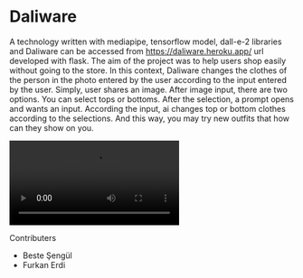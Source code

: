 # Daliware

A technology written with mediapipe, tensorflow model, dall-e-2 libraries and Daliware can be accessed from https://daliware.heroku.app/ url developed with flask. The aim of the project was to help users shop easily without going to the store. In this context, Daliware changes the clothes of the person in the photo entered by the user according to the input entered by the user. Simply, user shares an image. After image input, there are two options. You can select tops or bottoms. After the selection, a prompt opens and wants an input. According the input, ai changes top or bottom clothes according to the selections. And this way, you may try new outfits that how can they show on you.

<video src="https://github.com/Project-Daliware/daliware/blob/main/dali-project.mp4" frameborder="0" allowfullscreen="true"></video>

Contributers

- Beste Şengül
- Furkan Erdi
